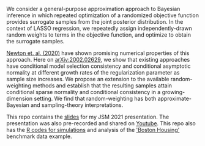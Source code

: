 We consider a general-purpose approximation approach to Bayesian inference in which repeated optimization of a randomized objective function provides surrogate samples from the joint posterior distribution. In the context of LASSO regression, we repeatedly assign independently-drawn random weights to terms in the objective function, and optimize to obtain the surrogate samples. 

[Newton et. al. (2020)](https://onlinelibrary.wiley.com/doi/epdf/10.1002/cjs.11570) have shown promising numerical properties of this approach. Here on [arXiv:2002.02629](https://arxiv.org/abs/2002.02629), we show that existing approaches  have conditional model selection consistency and conditional asymptotic normality at different growth rates of the regularization parameter as sample size increases. We  propose an extension to the available random-weighting methods and establish that the resulting samples attain conditional sparse normality and conditional consistency in a growing-dimension setting. We find that random-weighting has both approximate-Bayesian and sampling-theory interpretations.    

This repo contains the [slides](https://github.com/ngtunlee/random-weighting-Lasso/blob/master/speed_slides.pdf) for my JSM 2021 presentation. The presentation was also pre-recorded and shared on [Youtube](https://www.youtube.com/watch?v=eOPBIVL5SNI). This repo also has the [R codes for simulations](https://github.com/ngtunlee/random-weighting-Lasso/blob/master/Simulation.R) and analysis of the ['Boston Housing'](https://github.com/ngtunlee/random-weighting-Lasso/blob/master/Boston_Housing.ipynb) benchmark data example. 
